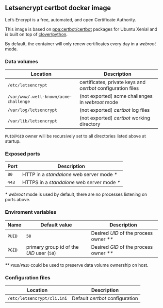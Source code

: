 ## Letsencrypt certbot docker image
Let’s Encrypt is a free, automated, and open Certificate Authority.

This image is based on [ppa:certbot/certbot](https://launchpad.net/~certbot/+archive/ubuntu/certbot) packages for Ubuntu Xenial and is built on top of [clover/python](https://hub.docker.com/r/clover/python/).

By default, the container will only renew certificates every day in a _webroot_ mode.

### Data volumes
| Location | Description |
|---|---|
| `/etc/letsencrypt` | certificates, private keys and _certbot_ configuration files |
| `/var/www/.well-known/acme-challenge` | (not exported) acme challenges in _webroot_ mode |
| `/var/log/letsencrypt` | (not exported) _certbot_ log files |
| `/var/lib/letsencrypt` | (not exported) _certbot_ working directory |

`PUID`/`PGID` owner will be recursively set to all directories listed above at startup.

### Exposed ports
| Port | Description |
|---|---|
| `80` | HTTP in a _standalone_ web server mode _*_ |
| `443` | HTTPS in a _standalone_ web server mode _*_ |

_*_ _webroot_ mode is used by default, there are no processes listening on ports above.

### Enviroment variables
| Name | Default value | Description |
|---|---|---|
| `PUID` | `50` | Desired _UID_ of the process owner _**_ |
| `PGID` | primary group id of the _UID_ user (`50`) | Desired _GID_ of the process owner _**_ |

_**_ `PUID`/`PGID` could be used to preserve data volume ownership on host.

### Configuration files
| Location | Description |
|---|---|
| `/etc/letsencrypt/cli.ini` | Default _certbot_ configuration |
